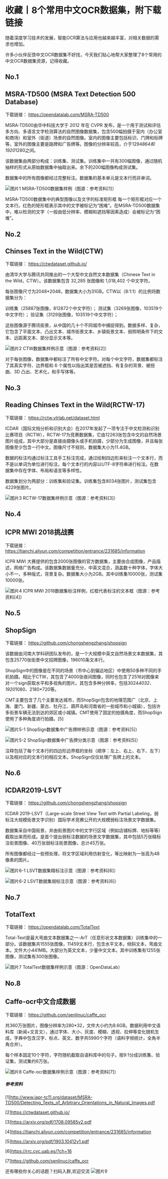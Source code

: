 # 收藏丨8个常用中文OCR数据集，附下载链接

随着深度学习技术的发展，智能OCR算法与应用也越来越丰富，对相关数据的需求也增加。

许多小伙伴反馈中文OCR数据集不好找，今天我们贴心地帮大家整理了8个常用的中文OCR数据集资源，记得收藏。

## No.1  
## MSRA-TD500 (MSRA Text Detection 500 Database)

下载链接：
https://opendatalab.com/MSRA-TD500


MSRA-TD500由华中科技大学于 2012 年在 CVPR 发布，是一个用于测试和评估多方向、多语言文字检测算法的自然图像数据集，包含500幅拍摄于室内（办公室和商场）和室外（街道）场景的自然图像。室内的图像主要包括标识、门牌和标牌等，室外的图像主要是路牌和广告牌等。图像的分辨率较高，介于1294*864和1920*1280之间。

该数据集由两部分构成：训练集、测试集。训练集中一共有300幅图像，通过随机抽样的形式从原始数据集中抽取出来。余下的200幅图像构成测试集。

数据集中的所有图像都经过完整标注。数据集的基本单元是文本行而非单词。

![图片1](https://mmbiz.qpic.cn/mmbiz_png/7yjDpC9UfD7YrgdNDSweibQyclCBzqzKC6QvK6ClrH6BqBjT6DhLlvMIaFJ4UeXDHj7gqibJGpcgZqhFgA5PxRUg/640?wx_fmt=png&wxfrom=5&wx_lazy=1&wx_co=1)
MSRA-TD500数据集样例（图源：参考资料[1]）

MSRA-TD500数据集中的典型图像以及文字的标准矩形框 每一个矩形框对应一个文本行。红色的矩形框表示其中的文字被标记为“困难”。在MSRA-TD500数据集中，难以检测的文字（一般由低分辨率、模糊和遮挡等因素造成）会被标记为“困难”。


## No.2  
## Chinses Text in the Wild(CTW)

下载链接：
https://ctwdataset.github.io/


由清华大学与腾讯共同推出的一个大型中文自然文本数据集（Chinese Text in the Wild，CTW）。该数据集包含 32,285 张图像和 1,018,402 个中文字符。

每张图像尺寸为2048*2048，数据集大小为31GB。CTW以（8:1:1）的比例将数据集分为：

训练集（25887张图像，812872个中文字符）；
测试集（3269张图像，103519个中文字符）；
验证集（3129张图像，103519个中文字符）；

这些图像源于腾讯街景，从中国的几十个不同城市中捕捉得到。数据多样、复杂，它包含了平面文本、凸出文本、城市街景文本、乡镇街景文本、弱照明条件下的文本、远距离文本、部分显示文本等。

![图片2](https://mmbiz.qpic.cn/mmbiz_png/7yjDpC9UfD7YrgdNDSweibQyclCBzqzKCj7kVlHAq6cSAyrZc1Zv4w9vjXDWD8NXkIYCIzibIQRDYkeNjibv50BqQ/640?wx_fmt=png&wxfrom=5&wx_lazy=1&wx_co=1)
CTW数据集样例示意（图源：参考资料[2]）

对于每张图像，数据集中都标注了所有中文字符。对每个中文字符，数据集都标注了其真实字符、边界框和 6 个属性以指出其是否被遮挡、有复杂的背景、被扭曲、3D 凸出、艺术化，和手写体等。


## No.3  
## Reading Chinses Text in the Wild(RCTW-17)

下载链接：
https://rctw.vlrlab.net/dataset.html

ICDAR（国际文档分析和识别大会）在2017年发起了一项专注于中文检测和识别比赛项目（RCTW），RCTW-17为竞赛数据集，它由12263张包含中文的自然场景图片组成，其中大部分是直接由摄像头或手机拍摄，少部分为生成图像，并且每张图像至少包含一行中文。图像尺寸不规则，数据集大小为11.4GB。

数据的标注均通过标注工具手工标注完成，通过绘制四边形来标注一个文本行，而不是以单词为单位进行标注，每个文本行的内容以UTF-8字符串进行标注。在数据集中存在字体、布局和语言等多样性。

数据集划分为两部分：训练集和验证集。训练集包含8034张图片，测试集包含4229张图片。

![图片3](https://mmbiz.qpic.cn/mmbiz_png/7yjDpC9UfD7YrgdNDSweibQyclCBzqzKCiaAaOP3g7WtJPlsfEZTwXhgibulzNN0ia51gDxMZcPoRibVVj8ccFd2PJA/640?wx_fmt=png&wxfrom=5&wx_lazy=1&wx_co=1)
RCTW-17数据集样例示意（图源：参考资料[3]）


## No.4  
## ICPR MWI 2018挑战赛

下载链接：
https://tianchi.aliyun.com/competition/entrance/231685/information

ICPR MWI 大赛提供的包含2000张图像的官方数据集，主要由合成图像，产品描述，网络广告构成。该数据集数据量充分，中英文混合，涵盖数十种字体，字体大小不一，多种版式，背景复杂。数据集大小为2GB。其中训练集10000张，测试集10000张。

![图片4](https://mmbiz.qpic.cn/mmbiz_png/7yjDpC9UfD7YrgdNDSweibQyclCBzqzKCI2C0YibfKC8e3YIn8XV09wcRv3jdyhhDibPR2ApoUH6R0wf6e49d736w/640?wx_fmt=png&wxfrom=5&wx_lazy=1&wx_co=1)
ICPR MWI 2018数据集标注样例，红框代表标注的文本框（图源：参考资料[4]）


## No.5  
## ShopSign

下载链接：
https://github.com/chongshengzhang/shopsign

该数据由河南大学科研团队发布的，是一个大规模中英文自然场景文本数据集，其包含25770张街景中文招牌图像，196010条文本行。

ShopSign中的图像是在不同的场景（市中心到偏远地区）中使用50多种不同的手机拍摄。相比于CTW，其包含了4000张夜间图像，同时也包含了2516对图像来对一个sign获取水平和多视角的图片。其包含多种分辨率，包括3024*4032、1920*1080、2180*720等。

CMT主要包含了几个主要发达城市，而ShopSign包含的地理范围广（北京、上海、厦门、新疆、蒙古、牡丹江、葫芦岛和河南省的一些城市和小城镇），包括许多街景车辆无法到达的郊区或小城镇。CMT使用了固定的拍摄角度，而ShopSign使用了多种角度进行拍摄。[5]

![图片5-1](https://mmbiz.qpic.cn/mmbiz_png/7yjDpC9UfD7YrgdNDSweibQyclCBzqzKCNQHLIy81H6Hfdt2LTEe5d9ic34RR2hxVMtudLI9kT19ticvjSaKURtdQ/640?wx_fmt=png&wxfrom=5&wx_lazy=1&wx_co=1)
ShopSign数据集中广告牌样例示意（图源：参考资料[5]）

![图片5-2](https://mmbiz.qpic.cn/mmbiz_png/7yjDpC9UfD7YrgdNDSweibQyclCBzqzKCCN0tUGIzrSPdxVUtJY2C13dKrA2FicXREHicmG6WgCkz1gYwiagW64BMg/640?wx_fmt=png&wxfrom=5&wx_lazy=1&wx_co=1)
ShopSign数据集中广告牌分类示意（图源：参考资料[5]）

注释包括了每个文本行的四边形边界框的坐标（顺序：左上、右上、右下、左下）以及相对应的文本行的相应文本。ShopSign仅仅处理广告牌上的文本。

## No.6  
## ICDAR2019-LSVT

下载链接：
https://github.com/chongshengzhang/shopsign

ICDAR 2019-LSVT（Large-scale Street View Text with Partial Labeling，弱标注大规模街景文字识别）国际学术竞赛公开的大规模弱标注场景文字数据集。

数据集采自中国街景，并由街景图片中的文字行区域（例如店铺标牌、地标等等）截取出来而形成。是首个提出弱标注数据的场景文字数据集，其中包括5万张精标注街景图像、40万张弱标注街景图像，总计45万张。

所有图像都经过一些预处理，将文字区域利用仿射变化，等比映射为一张高为48像素的图片。

![图片6-1](https://mmbiz.qpic.cn/mmbiz_png/7yjDpC9UfD7YrgdNDSweibQyclCBzqzKC2qd5qGooJibxiblfia0sjeGAKpzdJAX0uk1Tu2qQxe6aia1SURJkG6Gb1Q/640?wx_fmt=png&wxfrom=5&wx_lazy=1&wx_co=1)
LSVT数据集精标注示意（图源：参考资料[6]）

![图片6-2](https://mmbiz.qpic.cn/mmbiz_png/7yjDpC9UfD7YrgdNDSweibQyclCBzqzKC3Iwf6NZnKOuvuoXANpFrUFlqzpJM5pGcjsNjBsP9GFUNviaNVcg07HQ/640?wx_fmt=png&wxfrom=5&wx_lazy=1&wx_co=1)
LSVT数据集弱标注示意（图源：参考资料[6]）

## No.7  
## TotalText

下载链接：
https://opendatalab.com/TotalText

Total-Text是最大弯曲文本数据集之一-ArT（任意形状文本数据集）训练集中的一部分。该数据集共1555张图像，11459文本行，包含水平文本，倾斜文本，弯曲文本。文件大小441MB。大部分为英文文本，少量中文文本。其中训练集有1255张图像，测试集有300张图像。

![图片7](https://mmbiz.qpic.cn/mmbiz_png/7yjDpC9UfD7YrgdNDSweibQyclCBzqzKCK3yoG0vMkAruZdKYfc0Ih1VPCLeHVicJFwGibtUKqUcuotiayJhzoicgKw/640?wx_fmt=png&wxfrom=5&wx_lazy=1&wx_co=1)
TotalText数据集样例示意（图源：OpenDataLab）

## No.8  
## Caffe-ocr中文合成数据

下载链接：
https://github.com/senlinuc/caffe_ocr

共360万张图片，图像分辨率为280*32，文件大小约为8.6GB。数据利用中文语料库（新闻+文言文），通过字体、大小、灰度、模糊、透视、拉伸等变化随机生成，字典中包含汉字、标点、英文、数字共5990个字符（语料字频统计，全角半角合并）。

每个样本固定10个字符，字符随机截取自语料库中的句子。按9:1分成训练集、验证集，测试集约6万张。

![图片8](https://mmbiz.qpic.cn/mmbiz_png/7yjDpC9UfD7YrgdNDSweibQyclCBzqzKCeDT8Oiaa2zoaBdeRqyv2yicpyqDEUjImpyU3ACtHk9Tic5BDhelLnyKlg/640?wx_fmt=png&wxfrom=5&wx_lazy=1&wx_co=1)
Caffe-ocr数据集样例示意（图源：参考资料[7]）


##### 参考资料

[1]http://www.iapr-tc11.org/dataset/MSRA-TD500/Detecting_Texts_of_Arbitrary_Orientations_in_Natural_Images.pdf

[2]https://ctwdataset.github.io/

[3]https://arxiv.org/pdf/1708.09585v2.pdf

[4]https://tianchi.aliyun.com/competition/entrance/231685/information

[5]https://arxiv.org/pdf/1903.10412v1.pdf

[6]https://rrc.cvc.uab.es/?ch=16

[7]https://github.com/senlinuc/caffe_ocr



还有哪些你关心的话题？扫码入群,欢迎交流
![图片9](https://mmbiz.qpic.cn/mmbiz_jpg/7yjDpC9UfD7NEyym4C8KBFplT20DM2vqAUAysVwzco8icviaYQ6McYIHep7ythBW0oZic97dXnhS6LbnoyibAqCbLQ/640?wx_fmt=jpeg&wxfrom=5&wx_lazy=1&wx_co=1)